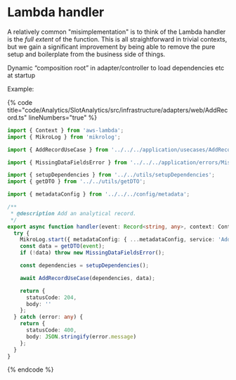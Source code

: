 # Lambda handler

A relatively common "misimplementation" is to think of the Lambda handler is the _full extent_ of the function. This is all straightforward in trivial contexts, but we gain a significant improvement by being able to remove the pure setup and boilerplate from the business side of things.

Dynamic “composition root” in adapter/controller to load dependencies etc at startup

Example:

{% code title="code/Analytics/SlotAnalytics/src/infrastructure/adapters/web/AddRecord.ts" lineNumbers="true" %}
```typescript
import { Context } from 'aws-lambda';
import { MikroLog } from 'mikrolog';

import { AddRecordUseCase } from '../../../application/usecases/AddRecordUseCase';

import { MissingDataFieldsError } from '../../../application/errors/MissingDataFieldsError';

import { setupDependencies } from '../../utils/setupDependencies';
import { getDTO } from '../../utils/getDTO';

import { metadataConfig } from '../../../config/metadata';

/**
 * @description Add an analytical record.
 */
export async function handler(event: Record<string, any>, context: Context): Promise<any> {
  try {
    MikroLog.start({ metadataConfig: { ...metadataConfig, service: 'AddRecord' }, event, context });
    const data = getDTO(event);
    if (!data) throw new MissingDataFieldsError();

    const dependencies = setupDependencies();

    await AddRecordUseCase(dependencies, data);

    return {
      statusCode: 204,
      body: ''
    };
  } catch (error: any) {
    return {
      statusCode: 400,
      body: JSON.stringify(error.message)
    };
  }
}
```
{% endcode %}
